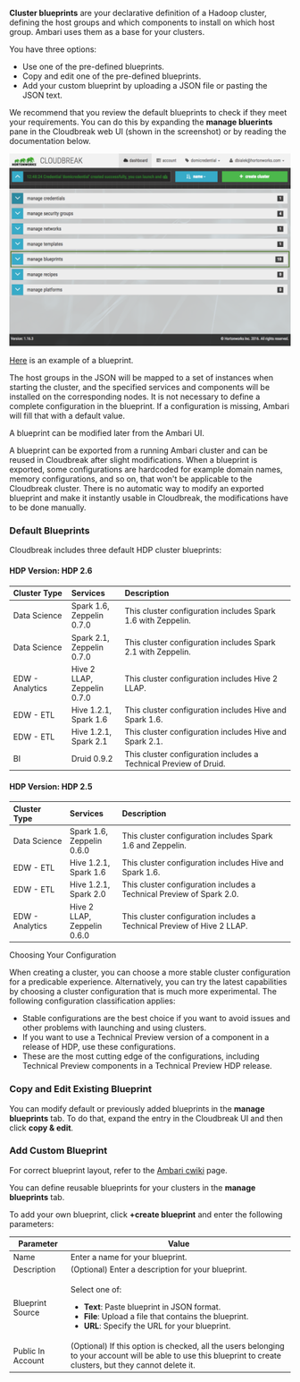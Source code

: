 **Cluster blueprints** are your declarative definition of a Hadoop cluster, defining the host groups and which components to install on which host group. Ambari uses them as a base for your clusters. 

You have three options:

* Use one of the pre-defined blueprints.  
* Copy and edit one of the pre-defined blueprints.   
* Add your custom blueprint by uploading a JSON file or pasting the JSON text. 

We recommend that you review the default blueprints to check if they meet your requirements. You can do this by expanding  the **manage bluerints** pane in the Cloudbreak web UI (shown in the screenshot) or by reading the documentation below.  

<a href="../images/cb-blueprints.png" target="_blank" title="click to enlarge"><img src="../images/cb-blueprints.png" width="650" title="Azure Portal"></a> 

[Here](https://raw.githubusercontent.com/sequenceiq/cloudbreak/master/integration-test/src/main/resources/blueprint/multi-node-hdfs-yarn.bp) is an example of a blueprint. 

The host groups in the JSON will be mapped to a set of instances when starting the cluster, and the specified services and components will be installed on the corresponding nodes. It is not necessary to define a complete configuration in the blueprint. If a configuration is missing, Ambari will fill that with a default value. 

A blueprint can be modified later from the Ambari UI.

A blueprint can be exported from a running Ambari cluster and can be reused in Cloudbreak after slight modifications. When a blueprint is exported, some configurations are hardcoded for example domain names, memory configurations, and so on, that won't be applicable to the Cloudbreak cluster. There is no automatic way to modify an exported blueprint and make it instantly usable in Cloudbreak, the modifications have to be done manually.

### Default Blueprints 

Cloudbreak includes three default HDP cluster blueprints:



#### HDP Version: **HDP 2.6**

| Cluster Type  | Services | Description  |
|:------------- |:---|:-------------|
| Data Science | <i class="fa fa-check" style="color: green"></i> Spark 1.6,<br>Zeppelin 0.7.0 | This cluster configuration includes Spark 1.6 with Zeppelin. |
| Data Science | <i class="fa fa-check" style="color: green"></i> Spark 2.1,<br>Zeppelin 0.7.0 | This cluster configuration includes Spark 2.1 with Zeppelin. |
| EDW - Analytics | <span><i class="fa fa-check" style="color: green"></i> Hive 2 LLAP</span>,<br>Zeppelin 0.7.0 | This cluster configuration includes Hive 2 LLAP. |
| EDW - ETL | <i class="fa fa-check" style="color: green"></i> Hive 1.2.1,<br>Spark 1.6 | This cluster configuration includes Hive and Spark 1.6. |
| EDW - ETL | <i class="fa fa-check" style="color: green"></i> Hive 1.2.1,<br> Spark 2.1 | This cluster configuration includes Hive and Spark 2.1. |
| BI | <span><i class="fa fa-warning" style="color: orange"></i> Druid 0.9.2</span> | This cluster configuration includes a Technical Preview of Druid. |

#### HDP Version: **HDP 2.5**

| Cluster Type  | Services | Description  |
|:------------- |:---|:-------------|
| Data Science | <i class="fa fa-check" style="color: green"></i> Spark 1.6,<br>Zeppelin 0.6.0 | This cluster configuration includes Spark 1.6 and Zeppelin. |
| EDW - ETL | <i class="fa fa-check" style="color: green"></i> Hive 1.2.1,<br>Spark 1.6 | This cluster configuration includes Hive and Spark 1.6. |
| EDW - ETL | <i class="fa fa-warning" style="color: orange"></i> Hive 1.2.1,<br> Spark 2.0 | This cluster configuration includes a Technical Preview of Spark 2.0. |
| EDW - Analytics | <span><i class="fa fa-warning" style="color: orange"></i> Hive 2 LLAP</span>,<br>Zeppelin 0.6.0 | This cluster configuration includes a Technical Preview of Hive 2 LLAP. |

<div class="note">
    <p class="first admonition-title">Choosing Your Configuration</p>
    <p class="last">
When creating a cluster, you can choose a more stable cluster configuration for a predicable experience.
Alternatively, you can try the latest capabilities by choosing a cluster configuration
that is much more experimental. The following configuration classification applies:
<ul>
<li><i class="fa fa-check" style="color: green"></i> Stable configurations are the best choice if you want to avoid issues and other problems with launching and using clusters.</li>
<li><i class="fa fa-warning" style="color: orange"></i> If you want to use a Technical Preview version of a component in a release of HDP, use these configurations.</li>
<li><i class="fa fa-warning" style="color: red"></i> These are the most cutting edge of the configurations, including Technical Preview components in a Technical Preview HDP release.</li>
</ul>
</p>
</div>

### Copy and Edit Existing Blueprint 

You can modify default or previously added blueprints in the **manage blueprints** tab. To do that, expand the entry in the Cloudbreak UI and then click **copy & edit**. 


### Add Custom Blueprint

For correct blueprint layout, refer to the [Ambari cwiki](https://cwiki.apache.org/confluence/display/AMBARI/Blueprints) page.

You can define reusable blueprints for your clusters in the **manage blueprints** tab. 

To add your own blueprint, click **+create blueprint** and enter the following parameters:

| Parameter | Value |
|---|---|
| Name | Enter a name for your blueprint. |
| Description | (Optional) Enter a description for your blueprint.|
| Blueprint Source| <p>Select one of: <ul><li>**Text**: Paste blueprint in JSON format.</li><li> **File**: Upload a file that contains the blueprint.</li><li> **URL**: Specify the URL for your blueprint.</li></ul> |
| Public In Account | (Optional) If this option is checked, all the users belonging to your account will be able to use this blueprint to create clusters, but they cannot delete it. | 

